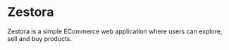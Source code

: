 # Zestora

Zestora is a simple ECommerce web application where users can explore, sell and buy products.